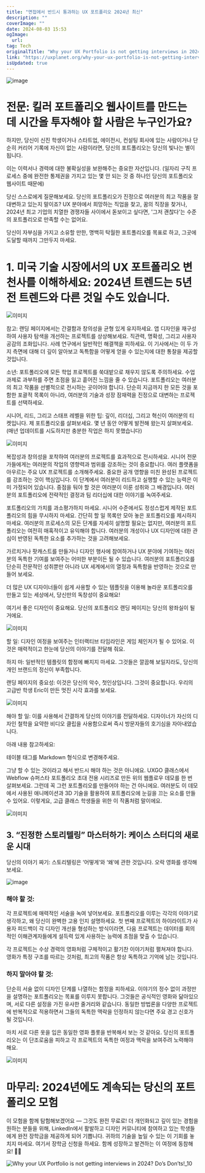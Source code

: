 ```yaml
---
title: "면접에서 반드시 통과하는 UX 포트폴리오 2024년 최신"
description: ""
coverImage: ""
date: 2024-08-03 15:53
ogImage:
  url:
tag: Tech
originalTitle: "Why your UX Portfolio is not getting interviews in 2024 Dos , Donts"
link: "https://uxplanet.org/why-your-ux-portfolio-is-not-getting-interviews-in-2024-dos-don-ts-be1ae60fab29"
isUpdated: true
---
```


![image](https://miro.medium.com/v2/resize:fit:1200/1*lQ3D_CqtQEhiCAeanjI0Yw.gif)

# 전문: 킬러 포트폴리오 웹사이트를 만드는 데 시간을 투자해야 할 사람은 누구인가요?

하지만, 당신이 신진 학생이거나 스타트업, 에이전시, 컨설팅 회사에 있는 사람이거나 단순히 커리어 기록에 자신이 없는 사람이라면, 당신의 포트폴리오는 당신의 빛나는 별이 됩니다.

이는 이력서나 경력에 대한 불확실성을 보완해주는 중요한 자산입니다. (일자리 구직 프로세스 중에 완전한 통제권을 가지고 있는 몇 안 되는 것 중 하나인 당신의 포트폴리오 웹사이트 때문에)

<!-- seedividend - 사각형 -->

<ins class="adsbygoogle"
     style="display:block"
     data-ad-client="ca-pub-4877378276818686"
     data-ad-slot="1898504329"
     data-ad-format="auto"
     data-full-width-responsive="true"></ins>

<script>
     (adsbygoogle = window.adsbygoogle || []).push({});
</script>

당신 스스로에게 질문해보세요. 당신의 포트폴리오가 진정으로 여러분의 최고 작품을 잘 대변하고 있는지 말이죠? UX 분야에서 희망하는 직업을 찾고, 꿈의 직장을 찾거나, 2024년 최고 기업의 치열한 경쟁자들 사이에서 돋보이고 싶다면, '그저 괜찮다'는 수준의 포트폴리오로 만족할 수는 없어요.

당신이 자부심을 가지고 소유할 만한, 명백히 탁월한 포트폴리오를 목표로 하고, 그곳에 도달할 때까지 그만두지 마세요.

# 1. 미국 기술 시장에서의 UX 포트폴리오 변천사를 이해하세요: 2024년 트렌드는 5년 전 트렌드와 다른 것일 수도 있습니다.

![이미지](/assets/img/Why-your-UX-Portfolio-is-not-getting-interviews-in-2024-Do’s-Don’ts_1.png)

<!-- seedividend - 사각형 -->

<ins class="adsbygoogle"
     style="display:block"
     data-ad-client="ca-pub-4877378276818686"
     data-ad-slot="1898504329"
     data-ad-format="auto"
     data-full-width-responsive="true"></ins>

<script>
     (adsbygoogle = window.adsbygoogle || []).push({});
</script>

참고: 랜딩 페이지에서는 간결함과 창의성을 균형 있게 유지하세요. 앱 디자인을 재구성하여 사용자 탐색을 개선하는 프로젝트를 상상해보세요. 직관력, 명확성, 그리고 사용자 공감의 조화입니다. 사례 연구에서 일반적인 해결책을 피하세요. 이 기사에서는 이 두 가지 측면에 대해 더 깊이 알아보고 독특함을 어떻게 얻을 수 있는지에 대한 통찰을 제공할 것입니다.

소년: 포트폴리오에 모든 학업 프로젝트를 쑥대밭으로 채우지 않도록 주의하세요. 수업 과제로 과부하를 주면 초점을 잃고 흩어진 느낌을 줄 수 있습니다. 포트폴리오는 여러분의 최고 작품을 선별적으로 전시하는 곳이어야 합니다. 단순히 지금까지 한 모든 것을 포함한 포괄적 목록이 아니라, 여러분의 기술과 성장 잠재력을 진정으로 대변하는 프로젝트를 선택하세요.

시니어, 리드, 그리고 스태프 레벨을 위한 팁: 깊이, 리더십, 그리고 혁신이 여러분의 티켓입니다. 제 포트폴리오를 살펴보세요. 몇 년 동안 어떻게 발전해 왔는지 살펴보세요. (매년 업데이트를 시도하지만 충분한 작업은 하지 못했습니다)

![이미지](/assets/img/Why-your-UX-Portfolio-is-not-getting-interviews-in-2024-Do’s-Don’ts_2.png)

<!-- seedividend - 사각형 -->

<ins class="adsbygoogle"
     style="display:block"
     data-ad-client="ca-pub-4877378276818686"
     data-ad-slot="1898504329"
     data-ad-format="auto"
     data-full-width-responsive="true"></ins>

<script>
     (adsbygoogle = window.adsbygoogle || []).push({});
</script>

복잡성과 창의성을 포착하여 여러분의 프로젝트를 효과적으로 전시하세요. 시니어 전문가들에게는 여러분의 작업의 영향력과 범위를 강조하는 것이 중요합니다. 여러 플랫폼을 아우르는 주요 UX 프로젝트를 소개해주세요. 중요한 공개 영향을 미친 완성된 프로젝트를 강조하는 것이 핵심입니다. 이 단계에서 여러분이 리드하고 실행할 수 있는 능력은 이미 가정되어 있습니다. 중점을 둬야 할 것은 여러분이 이룬 성취와 그 배경입니다. 여러분의 포트폴리오에 전략적인 결정과 팀 리더십에 대한 이야기를 녹여주세요.

포트폴리오의 가치를 과소평가하지 마세요. 시니어 수준에서도 정성스럽게 제작된 포트폴리오의 힘을 무시하지 마세요. 간단히 할 일 목록만 모아 놓은 포트폴리오를 제시하지 마세요. 여러분의 프로세스의 모든 단계를 자세히 설명할 필요는 없지만, 여러분의 포트폴리오는 여전히 매혹적이고 유익해야 합니다. 여러분의 개성이나 UX 디자인에 대한 관심이 반영된 독특한 요소를 추가하는 것을 고려해보세요.

가르치거나 팟캐스트를 만들거나 디자인 행사에 참여하거나 UX 분야에 기여하는 여러분의 독특한 기여를 보여주는 어떠한 부분이든 될 수 있습니다. 여러분의 포트폴리오를 단순히 전문적인 성취뿐만 아니라 UX 세계에서의 열정과 독특함을 반영하는 것으로 만들어 보세요.

<!-- seedividend - 사각형 -->

<ins class="adsbygoogle"
     style="display:block"
     data-ad-client="ca-pub-4877378276818686"
     data-ad-slot="1898504329"
     data-ad-format="auto"
     data-full-width-responsive="true"></ins>

<script>
     (adsbygoogle = window.adsbygoogle || []).push({});
</script>

더 많은 UX 디자이너들이 쉽게 사용할 수 있는 템플릿을 이용해 놀라운 포트폴리오를 만들고 있는 세상에서, 당신만의 독창성이 중요해요!

여기서 좋은 디자인이 중요해요. 당신의 포트폴리오 랜딩 페이지는 당신의 왕좌실이 될 거에요.

![이미지](/assets/img/Why-your-UX-Portfolio-is-not-getting-interviews-in-2024-Do’s-Don’ts_3.png)

할 일: 디자인 여정을 보여주는 인터랙티브 타임라인은 게임 체인저가 될 수 있어요. 이것은 매력적이고 한눈에 당신의 이야기를 전달해 줘요.

<!-- seedividend - 사각형 -->

<ins class="adsbygoogle"
     style="display:block"
     data-ad-client="ca-pub-4877378276818686"
     data-ad-slot="1898504329"
     data-ad-format="auto"
     data-full-width-responsive="true"></ins>

<script>
     (adsbygoogle = window.adsbygoogle || []).push({});
</script>

하지 마: 일반적인 템플릿의 함정에 빠지지 마세요. 그것들은 깔끔해 보일지라도, 당신의 개인 브랜드의 정신이 부족합니다.

랜딩 페이지의 중요성: 이것은 당신의 악수, 첫인상입니다. 그것이 중요합니다. 우리의 고급반 학생 Eric이 만든 멋진 시각 효과를 보세요.

![이미지](https://miro.medium.com/v2/resize:fit:1200/1*7gWDn6sBhj-d-i064PPuWQ.gif)

해야 할 일: 이를 사용해서 간결하게 당신의 이야기를 전달하세요. 디자이너가 자신의 디자인 철학을 요약한 비디오 클립을 사용함으로써 즉시 방문자들의 호기심을 자아내었습니다.

<!-- seedividend - 사각형 -->

<ins class="adsbygoogle"
     style="display:block"
     data-ad-client="ca-pub-4877378276818686"
     data-ad-slot="1898504329"
     data-ad-format="auto"
     data-full-width-responsive="true"></ins>

<script>
     (adsbygoogle = window.adsbygoogle || []).push({});
</script>

아래 내용 참고하세요:

테이블 태그를 Markdown 형식으로 변경해주세요.

<!-- seedividend - 사각형 -->

<ins class="adsbygoogle"
     style="display:block"
     data-ad-client="ca-pub-4877378276818686"
     data-ad-slot="1898504329"
     data-ad-format="auto"
     data-full-width-responsive="true"></ins>

<script>
     (adsbygoogle = window.adsbygoogle || []).push({});
</script>

그냥 할 수 있는 것이라고 해서 반드시 해야 하는 것은 아니에요. UXGO 클래스에서 Webflow 슈퍼스타 포트폴리오 초대 전용 시리즈로 만든 위의 웹플로우 데모를 한 번 살펴보세요. 그런데 꼭 그런 포트폴리오를 만들어야 하는 건 아니에요. 여러분도 이 데모에서 사용된 애니메이션과 3D 기술을 활용하여 포트폴리오에 눈길을 끄는 요소를 만들 수 있어요. 이렇게요, 고급 클래스 학생들을 위한 이 작품처럼 말이에요.

![이미지](/assets/img/Why-your-UX-Portfolio-is-not-getting-interviews-in-2024-Do’s-Don’ts_7.png)

## 3. “진정한 스토리텔링” 마스터하기: 케이스 스터디의 새로운 시대

당신의 이야기 짜기: 스토리텔링은 ‘어떻게’와 ‘왜’에 관한 것입니다. 오락 영화를 생각해보세요.

<!-- seedividend - 사각형 -->

<ins class="adsbygoogle"
     style="display:block"
     data-ad-client="ca-pub-4877378276818686"
     data-ad-slot="1898504329"
     data-ad-format="auto"
     data-full-width-responsive="true"></ins>

<script>
     (adsbygoogle = window.adsbygoogle || []).push({});
</script>

![image](/assets/img/Why-your-UX-Portfolio-is-not-getting-interviews-in-2024-Do’s-Don’ts_8.png)

### 해야 할 것:

각 프로젝트에 매력적인 서술을 녹여 넣어보세요. 포트폴리오를 이루는 각각의 이야기로 생각하고, 왜 당신이 완벽한 고용 인지 설명하세요. 첫 번째 프로젝트의 하이라이트가 사용자 피드백이 각 디자인 개선을 형성하는 방식이라면, 다음 프로젝트는 데이터를 회의적인 이해관계자들에게 설득력 있게 사용하는 능력에 초점을 맞출 수 있습니다.

각 프로젝트는 수상 경력의 영화처럼 구체적이고 활기찬 이야기처럼 펼쳐져야 합니다. 영화가 특정 구조를 따르는 것처럼, 최고의 작품은 항상 독특하고 기억에 남는 것입니다.

### 하지 말아야 할 것:

단순히 서술 없이 디자인 단계를 나열하는 함정을 피하세요. 이야기의 정수 없이 과정만을 설명하는 포트폴리오는 목표를 이루지 못합니다. 그것들은 공식적인 영화와 닮아있으며, 서로 다른 설정을 가진 유사한 줄거리와 같습니다. 동일한 방법론을 다양한 프로젝트에 반복적으로 적용하면서 그들의 독특한 맥락을 인정하지 않는다면 주요 경고 신호가 될 것입니다.

<!-- seedividend - 사각형 -->

<ins class="adsbygoogle"
     style="display:block"
     data-ad-client="ca-pub-4877378276818686"
     data-ad-slot="1898504329"
     data-ad-format="auto"
     data-full-width-responsive="true"></ins>

<script>
     (adsbygoogle = window.adsbygoogle || []).push({});
</script>

마치 서로 다른 옷을 입은 동일한 영화 플롯을 반복해서 보는 것 같아요. 당신의 포트폴리오는 이 단조로움을 피하고 각 프로젝트의 독특한 여정과 맥락을 보여주려 노력해야 해요.

![이미지](/assets/img/Why-your-UX-Portfolio-is-not-getting-interviews-in-2024-Do’s-Don’ts_9.png)

# 마무리: 2024년에도 계속되는 당신의 포트폴리오 모험

이 모험을 함께 탐험해보겠어요 — 그것도 완전 무료로! 더 개인화되고 깊이 있는 경험을 원하는 분들을 위해, LinkedIn에서 활발하고 디자인 커뮤니티에 참여하고 있는 학생들에게 완전 장학금을 제공하게 되어 기쁩니다. 귀하의 기술을 높일 수 있는 이 기회를 놓치지 마세요. 여기서 장학금 신청을 하세요. 함께 성장하고 발견하는 이 여정에 동참해요! 🚀🌟

<!-- seedividend - 사각형 -->

<ins class="adsbygoogle"
     style="display:block"
     data-ad-client="ca-pub-4877378276818686"
     data-ad-slot="1898504329"
     data-ad-format="auto"
     data-full-width-responsive="true"></ins>

<script>
     (adsbygoogle = window.adsbygoogle || []).push({});
</script>

![Why your UX Portfolio is not getting interviews in 2024? Do’s Don’ts!_10](/assets/img/Why-your-UX-Portfolio-is-not-getting-interviews-in-2024-Do’s-Don’ts_10.png)
